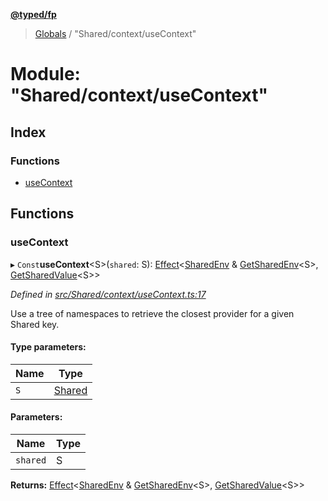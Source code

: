 **[@typed/fp](../README.md)**

> [Globals](../globals.md) / "Shared/context/useContext"

# Module: "Shared/context/useContext"

## Index

### Functions

* [useContext](_shared_context_usecontext_.md#usecontext)

## Functions

### useContext

▸ `Const`**useContext**\<S>(`shared`: S): [Effect](_effect_effect_.effect.md)\<[SharedEnv](../interfaces/_shared_core_services_sharedenv_.sharedenv.md) & [GetSharedEnv](_shared_core_model_shared_.md#getsharedenv)\<S>, [GetSharedValue](_shared_core_model_shared_.md#getsharedvalue)\<S>>

*Defined in [src/Shared/context/useContext.ts:17](https://github.com/TylorS/typed-fp/blob/f129829/src/Shared/context/useContext.ts#L17)*

Use a tree of namespaces to retrieve the closest provider for a given Shared key.

#### Type parameters:

Name | Type |
------ | ------ |
`S` | [Shared](_shared_core_model_shared_.shared.md) |

#### Parameters:

Name | Type |
------ | ------ |
`shared` | S |

**Returns:** [Effect](_effect_effect_.effect.md)\<[SharedEnv](../interfaces/_shared_core_services_sharedenv_.sharedenv.md) & [GetSharedEnv](_shared_core_model_shared_.md#getsharedenv)\<S>, [GetSharedValue](_shared_core_model_shared_.md#getsharedvalue)\<S>>
